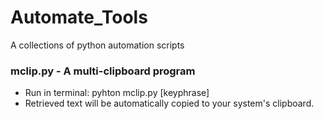 # Automate_Tools
A collections of python automation scripts


### mclip.py - A multi-clipboard program
- Run in terminal: pyhton mclip.py [keyphrase]
- Retrieved text will be automatically copied to your system's clipboard.
